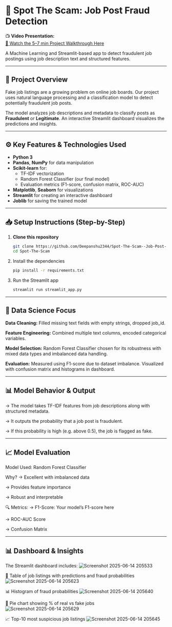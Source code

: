 # 🚨 Spot The Scam: Job Post Fraud Detection

📺 **Video Presentation:**  
[🎥 Watch the 5–7 min Project Walkthrough Here](https://drive.google.com/file/d/1iQXYUYauS5ivhJu5hHK50SxbT2SQEnBR/view?usp=drive_link)

A Machine Learning and Streamlit-based app to detect fraudulent job postings using job description text and structured features.

---

## 📖 Project Overview

Fake job listings are a growing problem on online job boards. Our project uses natural language processing and a classification model to detect potentially fraudulent job posts.  

The model analyzes job descriptions and metadata to classify posts as **Fraudulent** or **Legitimate**. An interactive Streamlit dashboard visualizes the predictions and insights.

---

## ⚙️ Key Features & Technologies Used

- **Python 3**
- **Pandas**, **NumPy** for data manipulation
- **Scikit-learn** for:
  - TF-IDF vectorization  
  - Random Forest Classifier (our final model)  
  - Evaluation metrics (F1-score, confusion matrix, ROC-AUC)
- **Matplotlib**, **Seaborn** for visualizations
- **Streamlit** for creating an interactive dashboard
- **Joblib** for saving the trained model

---

## 📥 Setup Instructions (Step-by-Step)

1. **Clone this repository**
   ```bash
   git clone https://github.com/Deepanshu2344/Spot-The-Scam--Job-Post-Detection.git
   cd Spot-The-Scam
2. Install the dependencies
    ```bash
   pip install -r requirements.txt
3. Run the Streamlit app
   ```bash
   streamlit run streamlit_app.py

---

## 📌 Data Science Focus

**Data Cleaning:** Filled missing text fields with empty strings, dropped job_id.

**Feature Engineering:** Combined multiple text columns, encoded categorical variables.

**Model Selection:** Random Forest Classifier chosen for its robustness with mixed data types and imbalanced data handling.

**Evaluation:** Measured using F1-score due to dataset imbalance. Visualized with confusion matrix and histograms in dashboard.

---

## 📊 Model Behavior & Output
->  The model takes TF-IDF features from job descriptions along with structured metadata.

-> It outputs the probability that a job post is fraudulent.

-> If this probability is high (e.g. above 0.5), the job is flagged as fake.

---

## 📈 Model Evaluation
Model Used: Random Forest Classifier

Why?
-> Excellent with imbalanced data

-> Provides feature importance

-> Robust and interpretable

🔍 Metrics:
-> F1-Score: Your model’s F1-score here

-> ROC-AUC Score

-> Confusion Matrix

---

## 📊 Dashboard & Insights
The Streamlit dashboard includes:
![Screenshot 2025-06-14 205533](https://github.com/user-attachments/assets/de045b5d-ab36-4fb5-923e-36f853b6a95e)

📑 Table of job listings with predictions and fraud probabilities
![Screenshot 2025-06-14 205623](https://github.com/user-attachments/assets/5b23db9f-c4a8-442d-ae17-b4630e59adb9)

📊 Histogram of fraud probabilities
![Screenshot 2025-06-14 205640](https://github.com/user-attachments/assets/8260827c-c020-405f-9a46-2ae712626409)

🥧 Pie chart showing % of real vs fake jobs
![Screenshot 2025-06-14 205629](https://github.com/user-attachments/assets/18b12cc0-25de-488a-902f-938890db8faf)

📈 Top-10 most suspicious job listings
![Screenshot 2025-06-14 205645](https://github.com/user-attachments/assets/60e2d8bb-d847-463a-84c0-4ca132348fae)
